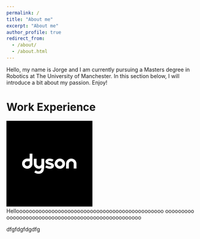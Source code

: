 ```yaml
---
permalink: /
title: "About me"
excerpt: "About me"
author_profile: true
redirect_from: 
  - /about/
  - /about.html
---
```


Hello, my name is Jorge and I am currently pursuing a Masters degree in Robotics at The University of Manchester. In this section below, I will introduce a bit about my passion. Enjoy!

Work Experience
===================
<img src='/images/dyson.png'>  Helloooooooooooooooooooooooooooooooooooooooooooooo ooooooooo
oooooooooooooooooooooooooooooooooooooooooo  


dfgfdgfdgdfg
